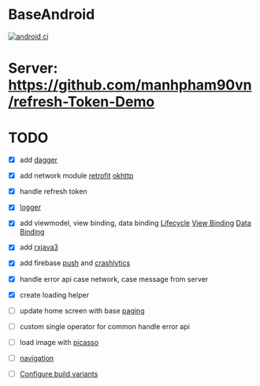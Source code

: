 # BaseAndroid

[![android ci](https://github.com/manhpham90vn/BaseAndroid/actions/workflows/android.yml/badge.svg)](https://github.com/manhpham90vn/BaseAndroid/actions/workflows/android.yml)

# Server: https://github.com/manhpham90vn/refresh-Token-Demo

# TODO

- [x] add [dagger](https://github.com/google/dagger)

- [x] add network module [retrofit](https://github.com/square/retrofit) [okhttp](https://github.com/square/okhttp)

- [x] handle refresh token

- [x] [logger](https://github.com/JakeWharton/timber)

- [x] add viewmodel, view binding, data binding [Lifecycle](https://developer.android.com/jetpack/androidx/releases/lifecycle) [View Binding](https://developer.android.com/topic/libraries/view-binding) [Data Binding](https://developer.android.com/topic/libraries/data-binding/start)

- [x] add [rxjava3](https://github.com/ReactiveX/RxJava)

- [x] add firebase [push](https://firebase.google.com/docs/cloud-messaging) and [crashlytics](https://firebase.google.com/docs/crashlytics)

- [x] handle error api case network, case message from server

- [x] create loading helper

- [ ] update home screen with base [paging](https://developer.android.com/topic/libraries/architecture/paging/v3-overview)

- [ ] custom single operator for common handle error api

- [ ] load image with [picasso](https://github.com/square/picasso)

- [ ] [navigation](https://developer.android.com/guide/navigation/navigation-principles)

- [ ] [Configure build variants](https://developer.android.com/studio/build/build-variants)
